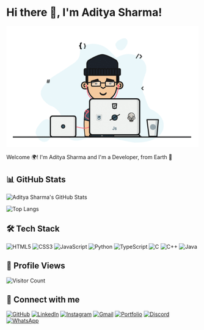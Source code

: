 # Hi there 👋, I'm Aditya Sharma!

![Header](68747470733a2f2f6d69726f2e6d656469756d2e636f6d2f6d61782f313336302f302a37513379765349765f7430696f4a2d5a2e676966.gif)

Welcome 🌍! I'm Aditya Sharma and I'm a Developer, from Earth 🚀

## 📊 GitHub Stats

![Aditya Sharma's GitHub Stats](https://github-readme-stats.vercel.app/api?username=aditya14sharma01&show_icons=true&theme=radical)

![Top Langs](https://github-readme-stats.vercel.app/api/top-langs/?username=aditya14sharma01&layout=compact&theme=radical)

## 🛠 Tech Stack

![HTML5](https://img.shields.io/badge/-HTML5-black?style=flat-square&logo=html5)
![CSS3](https://img.shields.io/badge/-CSS3-black?style=flat-square&logo=css3)
![JavaScript](https://img.shields.io/badge/-JavaScript-black?style=flat-square&logo=javascript)
![Python](https://img.shields.io/badge/-Python-black?style=flat-square&logo=python)
![TypeScript](https://img.shields.io/badge/-TypeScript-black?style=flat-square&logo=typescript)
![C](https://img.shields.io/badge/-C-black?style=flat-square&logo=c)
![C++](https://img.shields.io/badge/-C++-black?style=flat-square&logo=c%2B%2B)
![Java](https://img.shields.io/badge/-Java-black?style=flat-square&logo=java)

## 👀 Profile Views

![Visitor Count](https://profile-counter.glitch.me/aditya14sharma01/count.svg)

## 🤝 Connect with me

[![GitHub](https://img.shields.io/badge/GitHub-333?style=for-the-badge&logo=github&logoColor=white)](https://github.com/Aditya14Sharma01)
[![LinkedIn](https://img.shields.io/badge/LinkedIn-0077B5?style=for-the-badge&logo=linkedin&logoColor=white)](https://www.linkedin.com/in/aditya1401sharma)
[![Instagram](https://img.shields.io/badge/Instagram-E4405F?style=for-the-badge&logo=instagram&logoColor=white)]()
[![Gmail](https://img.shields.io/badge/Gmail-D14836?style=for-the-badge&logo=gmail&logoColor=white)](mailto:aditya1401sharma@gmail.com)
[![Portfolio](https://img.shields.io/badge/Portfolio-000000?style=for-the-badge&logo=firefox&logoColor=white)]()
[![Discord](https://img.shields.io/badge/Discord-7289DA?style=for-the-badge&logo=discord&logoColor=white)](https://discord.gg/R6dxmJRkEn)
[![WhatsApp](https://img.shields.io/badge/WhatsApp-25D366?style=for-the-badge&logo=whatsapp&logoColor=white)](https://wa.me/9267927627)
